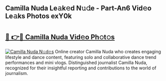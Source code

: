 ## Camilla Nuda Le𝚊k𝚎d N𝚞𝚍e - Part-An6 Vid𝚎o Le𝚊ks Photos exY0k

# <h2><a href="http://fbco49.evod.top/?m=Camilla+Nuda">🔗 👉🔴 Camilla Nuda Vid𝚎o Ph𝚘t𝚘s</a></h2>

[![Camilla Nuda N𝚞d𝚎s](https://i.imgur.com/8V9OHl7.gif)](http://fbco49.evod.top/?m=Camilla+Nuda)
Online creator Camilla Nuda who creates engaging lifestyle and dance content, featuring solo and collaborative dance trend performances and mini vlogs. Distinguished journalist Camilla Nuda, recognized for their insightful reporting and contributions to the world of journalism. 
